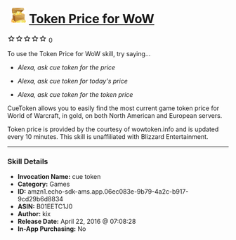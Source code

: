 # &nbsp;<img src="skill_icon" alt="Token Price for WoW icon" width="36"> [Token Price for WoW](http://alexa.amazon.com/#skills/amzn1.echo-sdk-ams.app.06ec083e-9b79-4a2c-b917-9cd29b6d8834)
![0 stars](../../images/ic_star_border_black_18dp_1x.png)![0 stars](../../images/ic_star_border_black_18dp_1x.png)![0 stars](../../images/ic_star_border_black_18dp_1x.png)![0 stars](../../images/ic_star_border_black_18dp_1x.png)![0 stars](../../images/ic_star_border_black_18dp_1x.png) 0

To use the Token Price for WoW skill, try saying...

* *Alexa, ask cue token for the price*

* *Alexa, ask cue token for today's price*

* *Alexa, ask cue token for the token price*

CueToken allows you to easily find the most current game token price for World of Warcraft, in gold, on both North American and European servers.

Token price is provided by the courtesy of wowtoken.info and is updated every 10 minutes. This skill is unaffiliated with Blizzard Entertainment.

***

### Skill Details

* **Invocation Name:** cue token
* **Category:** Games
* **ID:** amzn1.echo-sdk-ams.app.06ec083e-9b79-4a2c-b917-9cd29b6d8834
* **ASIN:** B01EETC1J0
* **Author:** kix
* **Release Date:** April 22, 2016 @ 07:08:28
* **In-App Purchasing:** No
